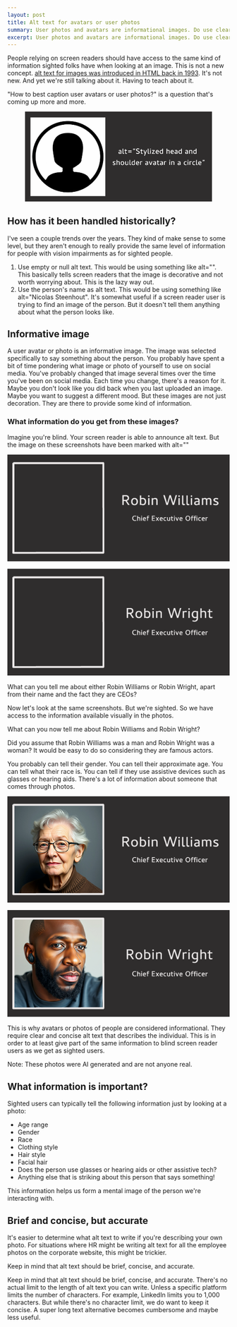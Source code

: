 ```yaml
---
layout: post
title: Alt text for avatars or user photos
summary: User photos and avatars are informational images. Do use clear and concise alternate text to describe them. Otherwise blind screen reader users won't have access to the same information as sighted people.
excerpt: User photos and avatars are informational images. Do use clear and concise alternate text to describe them. Otherwise blind screen reader users won't have access to the same information as sighted people.
---
```

People relying on screen readers should have access to the same kind of information sighted folks have when looking at an image. This is not a new concept. [alt text for images was introduced in HTML back in 1993](https://en.wikipedia.org/wiki/Alt_attribute). It's not new. And yet we're still talking about it. Having to teach about it.

"How to best caption user avatars or user photos?" is a question that's coming up more and more.

<figure>
    <img src="/img/blank-avatar-alt.png" alt="Blank avatar with text that reads alt=Stylized head and shoulder avatar in a circle.">
    </figure>

## How has it been handled historically?

I've seen a couple trends over the years. They kind of make sense to some level, but they aren't enough to really provide the same level of information for people with vision impairments as for sighted people.

1. Use empty or null alt text. This would be using something like alt="". This basically tells screen readers that the image is decorative and not worth worrying about. This is the lazy way out.
2. Use the person's name as alt text. This would be using something like alt="Nicolas Steenhout". It's somewhat useful if a screen reader user is trying to find an image of the person. But it doesn't tell them anything about what the person looks like.

## Informative image

A user avatar or photo is an informative image. The image was selected specifically to say something about the person. You probably have spent a bit of time pondering what image or photo of yourself to use on social media. You've probably changed that image several times over the time you've been on social media. Each time you change, there's a reason for it. Maybe you don't look like you did back when you last uploaded an image. Maybe you want to suggest a different mood. But these images are not just decoration. They are there to provide some kind of information.

### What information do you get from these images?

Imagine you're blind. Your screen reader is able to announce alt text. But the image on these screenshots have been marked with alt=""

![Screenshot with the outline of a photo but the photo is left blank. Text on the screenshot reads: Robin Williams. CEO.](/img/robin-williams-nopix.png)

![Screenshot with the outline of a photo but the photo is left blank. Text on the screenshot reads: Robin Wright. CEO.](/img/robin-wright-nopix.png)

What can you tell me about either Robin Williams or Robin Wright, apart from their name and the fact they are CEOs?

Now let's look at the same screenshots. But we're sighted. So we have access to the information available visually in the photos.

What can you now tell me about Robin Williams and Robin Wright? 

Did you assume that Robin Williams was a man and Robin Wright was a woman? It would be easy to do so considering they are famous actors. 

You probably can tell their gender. You can tell their approximate age. You can tell what their race is. You can tell if they use assistive devices such as glasses or hearing aids. There's a lot of information about someone that comes through photos.

![Screenshot with an outlined head and shoulder portrait of an elderly white woman with short grey hair. She is wearing black glasses. Text on the screenshot reads: Robin Williams. CEO.](/img/robin-williams-pix.png)

![Screenshot with an outlined head and shoulder portrait of an younger black man. He has very short hair and a dignified black beard. He is wearing hearing aids. Text on the screenshot reads: Robin Wright. CEO.](/img/robin-wright-pix.png)

This is why avatars or photos of people are considered informational. They require clear and concise alt text that describes the individual. This is in order to at least give part of the same information to blind screen reader users as we get as sighted users.

Note: These photos were AI generated and are not anyone real.

## What information is important?

Sighted users can typically tell the following information just by looking at a photo:

* Age range
* Gender
* Race
* Clothing style
* Hair style
* Facial hair
* Does the person use glasses or hearing aids or other assistive tech?
* Anything else that is striking about this person that says something!

This information helps us form a mental image of the person we're interacting with.

## Brief and concise, but accurate

It's easier to determine what alt text to write if you're describing your own photo. For situations where HR might be writing alt text for all the employee photos on the corporate website, this might be trickier. 

<div class="inline-quote" aria-hidden="true">Keep in mind that alt text should be brief, concise, and accurate.</div>

Keep in mind that alt text should be brief, concise, and accurate. There's no actual limit to the length of alt text you can write. Unless a specific platform limits the number of characters. For example, LinkedIn limits you to 1,000 characters. But while there's no character limit, we do want to keep it concise. A super long text alternative becomes cumbersome and maybe less useful.

